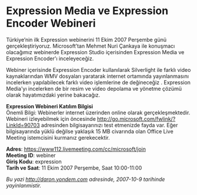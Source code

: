 # Expression Media ve Expression Encoder Webineri
Türkiye’nin ilk Expression webinerini 11 Ekim 2007 Perşembe günü
gerçekleştiriyoruz. Microsoft’tan Mehmet Nuri Çankaya ile konuşmacı
olacağımız webinerde Expression Studio içerisinden Expression Media ve
Expression Encoder'ı inceleyeceğiz.

Webiner içerisinde Expression Encoder kullanılarak Silverlight ile
farklı video kaynaklarından WMV dosyaları yaratarak internet ortamında
yayınlanmasını incelerken yapılabilecek farklı video işlemlerine de
değineceğiz . Expression Media'yı incelerken de bir resim ve video
depolama ve yönetme çözümü olarak hayatımızdaki yerine bakacağız.

**Expression Webineri Katılım Bilgisi**\
 Önemli Bilgi: Webinerler internet üzerinden online olarak
gerçekleşmektedir. Webineri izleyebilmek için öncesinde
<http://go.microsoft.com/fwlink/?LinkId=90703> adresinden
bilgisayarınızı test etmenizde fayda var. Eğer bilgisayarında yüklü
değilse yaklaşık 15 MB civarında olan Office Live Meeting istemcisini
kurmanız gerekecektir.

**Adres**: <https://www112.livemeeting.com/cc/microsoft/join>\
 **Meeting ID**: webiner\
 **Giriş Kodu**: expression\
 **Tarih ve Saat**: 11 Ekim 2007 Perşembe, Saat 10:00-11:00



*Bu yazi http://daron.yondem.com adresinde, 2007-10-9 tarihinde yayinlanmistir.*
